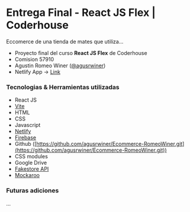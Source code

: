 # Entrega Final - React JS Flex | Coderhouse

Eccomerce de una tienda de mates que utiliza...

- Proyecto final del curso **React JS Flex** de Coderhouse 
- Comision 57910
- Agustin Romeo Winer ([@agusrwiner](https://github.com/agusrwiner))
- Netlify App -> [Link](https://tu-mate.netlify.app/)



### Tecnologias & Herramientas utilizadas
- React JS
- [Vite](https://vitejs.dev/guide/)
- HTML
- CSS
- Javascript
- [Netlify](https://tu-mate.netlify.app/)
- [Firebase](https://firebase.google.com/docs/web/setup)
- Github ([https://github.com/agusrwiner/Ecommerce-RomeoWiner.git](https://github.com/agusrwiner/Ecommerce-RomeoWiner.git))
- CSS modules
- Google Drive
- [Fakestore API](https://fakestoreapi.com/docs)
- [Mockaroo](https://www.mockaroo.com/)



### Futuras adiciones

...
